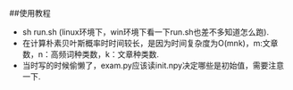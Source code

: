 ##使用教程
+   sh run.sh   (linux环境下，win环境下看一下run.sh也差不多知道怎么跑).
+   在计算朴素贝叶斯概率时时间较长，是因为时间复杂度为O(mnk)，m:文章数，n：高频词种类数，k：文章种类数.
+   当时写的时候偷懒了，exam.py应该读init.npy决定哪些是初始值，需要注意一下.